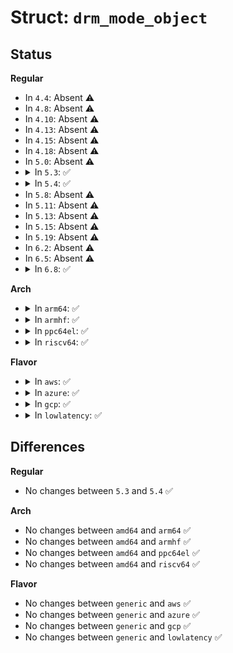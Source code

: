 # Struct: <code>drm_mode_object</code>

## Status
<b>Regular</b>
<ul>
<li>
In <code>4.4</code>: Absent ⚠️
</li>
<li>
In <code>4.8</code>: Absent ⚠️
</li>
<li>
In <code>4.10</code>: Absent ⚠️
</li>
<li>
In <code>4.13</code>: Absent ⚠️
</li>
<li>
In <code>4.15</code>: Absent ⚠️
</li>
<li>
In <code>4.18</code>: Absent ⚠️
</li>
<li>
In <code>5.0</code>: Absent ⚠️
</li>
<li>
<details>
<summary>In <code>5.3</code>: ✅</summary>

```c
struct drm_mode_object {
    uint32_t id;
    uint32_t type;
    struct drm_object_properties *properties;
    struct kref refcount;
    void (*free_cb)(struct kref *);
};
```
</details>
</li>
<li>
<details>
<summary>In <code>5.4</code>: ✅</summary>

```c
struct drm_mode_object {
    uint32_t id;
    uint32_t type;
    struct drm_object_properties *properties;
    struct kref refcount;
    void (*free_cb)(struct kref *);
};
```
</details>
</li>
<li>
In <code>5.8</code>: Absent ⚠️
</li>
<li>
In <code>5.11</code>: Absent ⚠️
</li>
<li>
In <code>5.13</code>: Absent ⚠️
</li>
<li>
In <code>5.15</code>: Absent ⚠️
</li>
<li>
In <code>5.19</code>: Absent ⚠️
</li>
<li>
In <code>6.2</code>: Absent ⚠️
</li>
<li>
In <code>6.5</code>: Absent ⚠️
</li>
<li>
<details>
<summary>In <code>6.8</code>: ✅</summary>

```c
struct drm_mode_object {
    uint32_t id;
    uint32_t type;
    struct drm_object_properties *properties;
    struct kref refcount;
    void (*free_cb)(struct kref *);
};
```
</details>
</li>
</ul>
<b>Arch</b>
<ul>
<li>
<details>
<summary>In <code>arm64</code>: ✅</summary>

```c
struct drm_mode_object {
    uint32_t id;
    uint32_t type;
    struct drm_object_properties *properties;
    struct kref refcount;
    void (*free_cb)(struct kref *);
};
```
</details>
</li>
<li>
<details>
<summary>In <code>armhf</code>: ✅</summary>

```c
struct drm_mode_object {
    uint32_t id;
    uint32_t type;
    struct drm_object_properties *properties;
    struct kref refcount;
    void (*free_cb)(struct kref *);
};
```
</details>
</li>
<li>
<details>
<summary>In <code>ppc64el</code>: ✅</summary>

```c
struct drm_mode_object {
    uint32_t id;
    uint32_t type;
    struct drm_object_properties *properties;
    struct kref refcount;
    void (*free_cb)(struct kref *);
};
```
</details>
</li>
<li>
<details>
<summary>In <code>riscv64</code>: ✅</summary>

```c
struct drm_mode_object {
    uint32_t id;
    uint32_t type;
    struct drm_object_properties *properties;
    struct kref refcount;
    void (*free_cb)(struct kref *);
};
```
</details>
</li>
</ul>
<b>Flavor</b>
<ul>
<li>
<details>
<summary>In <code>aws</code>: ✅</summary>

```c
struct drm_mode_object {
    uint32_t id;
    uint32_t type;
    struct drm_object_properties *properties;
    struct kref refcount;
    void (*free_cb)(struct kref *);
};
```
</details>
</li>
<li>
<details>
<summary>In <code>azure</code>: ✅</summary>

```c
struct drm_mode_object {
    uint32_t id;
    uint32_t type;
    struct drm_object_properties *properties;
    struct kref refcount;
    void (*free_cb)(struct kref *);
};
```
</details>
</li>
<li>
<details>
<summary>In <code>gcp</code>: ✅</summary>

```c
struct drm_mode_object {
    uint32_t id;
    uint32_t type;
    struct drm_object_properties *properties;
    struct kref refcount;
    void (*free_cb)(struct kref *);
};
```
</details>
</li>
<li>
<details>
<summary>In <code>lowlatency</code>: ✅</summary>

```c
struct drm_mode_object {
    uint32_t id;
    uint32_t type;
    struct drm_object_properties *properties;
    struct kref refcount;
    void (*free_cb)(struct kref *);
};
```
</details>
</li>
</ul>

## Differences
<b>Regular</b>
<ul>
<li>
No changes between <code>5.3</code> and <code>5.4</code> ✅
</li>
</ul>
<b>Arch</b>
<ul>
<li>
No changes between <code>amd64</code> and <code>arm64</code> ✅
</li>
<li>
No changes between <code>amd64</code> and <code>armhf</code> ✅
</li>
<li>
No changes between <code>amd64</code> and <code>ppc64el</code> ✅
</li>
<li>
No changes between <code>amd64</code> and <code>riscv64</code> ✅
</li>
</ul>
<b>Flavor</b>
<ul>
<li>
No changes between <code>generic</code> and <code>aws</code> ✅
</li>
<li>
No changes between <code>generic</code> and <code>azure</code> ✅
</li>
<li>
No changes between <code>generic</code> and <code>gcp</code> ✅
</li>
<li>
No changes between <code>generic</code> and <code>lowlatency</code> ✅
</li>
</ul>
